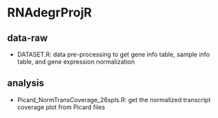 # RNAdegrProjR


## data-raw
- DATASET.R: data pre-processing to get gene info table, sample info table, and gene expression normalization

## analysis
- Picard_NormTransCoverage_26spls.R: get the normalized transcript coverage plot from Picard files
